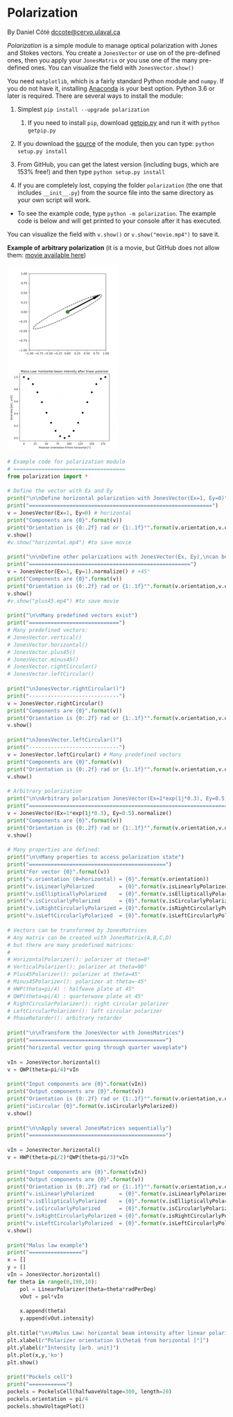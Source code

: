 # Polarization

By Daniel Côté dccote@cervo.ulaval.ca

*Polarization* is a simple module to manage optical polarization with Jones and Stokes vectors. You create a `JonesVector` or use on of the pre-defined ones, then you apply your  `JonesMatrix` or you use one of the many pre-defined ones. You can visualize the field with `JonesVector.show()`

You need `matplotlib`, which is a fairly standard Python module and `numpy`. If you do not have it, installing [Anaconda](https://www.anaconda.com/download/) is your best option. Python 3.6 or later is required. There are several ways to install the module:

1. Simplest `pip install --upgrade polarization`

   1. If you need to install `pip`, download [getpip.py](https://bootstrap.pypa.io/get-pip.py) and run it with `python getpip.py`

2. If you download the [source](https://github.com/DCC-Lab/Polarization/) of the module, then you can type: `python setup.py install`

3. From GitHub, you can get the latest version (including bugs, which are 153% free!) and then type `python setup.py install`

4. If you are completely lost, copying the folder `polarization` (the one that includes `__init__.py`) from the source file into the same directory as your own script will work.

* To see the example code, type `python -m polarization`. The example code is below and will get printed to your console after it has executed.

You can visualize the field with  `v.show()` or `v.show("movie.mp4")` to save it.

**Example of arbitrary polarization** (it is a movie, but GitHub does not allow them: [movie available here](README.assets/arbitrary.mp4)) 

<img src="README.assets/arbitrary.png" alt="image-20210217084547641" style="zoom: 25%;" />

 

<img src="README.assets/image-20210217093640475.png" alt="image-20210217093640475" style="zoom: 25%;" />

```python
# Example code for polarization module
# ====================================
from polarization import *

# Define the vector with Ex and Ey
print("\n\nDefine horizontal polarization with JonesVector(Ex=1, Ey=0)")
print("===========================================================")
v = JonesVector(Ex=1, Ey=0) # horizontal
print("Components are {0}".format(v))
print("Orientation is {0:.2f} rad or {1:.1f}°".format(v.orientation,v.orientation*degPerRad))
v.show()
#v.show("horizontal.mp4") #to save movie

print("\n\nDefine other polarizations with JonesVector(Ex, Ey),\ncan be normalized with .normalize()")
print("====================================================")
v = JonesVector(Ex=1, Ey=1).normalize() # +45°
print("Components are {0}".format(v))
print("Orientation is {0:.2f} rad or {1:.1f}°".format(v.orientation,v.orientation*degPerRad))
v.show()
#v.show("plus45.mp4") #to save movie

print("\n\nMany predefined vectors exist")
print("=============================")
# Many predefined vectors:
# JonesVector.vertical()
# JonesVector.horizontal()
# JonesVector.plus45()
# JonesVector.minus45()
# JonesVector.rightCircular()
# JonesVector.leftCircular()

print("\nJonesVector.rightCircular()")
print("-----------------------------")
v = JonesVector.rightCircular() 
print("Components are {0}".format(v))
print("Orientation is {0:.2f} rad or {1:.1f}°".format(v.orientation,v.orientation*degPerRad))
v.show()

print("\nJonesVector.leftCircular()")
print("-----------------------------")
v = JonesVector.leftCircular() # Many predefined vectors
print("Components are {0}".format(v))
print("Orientation is {0:.2f} rad or {1:.1f}°".format(v.orientation,v.orientation*degPerRad))
v.show()

# Arbitrary polarization
print("\n\nArbitrary polarization JonesVector(Ex=1*exp(1j*0.3), Ey=0.5).normalize()")
print("========================================================================")
v = JonesVector(Ex=1*exp(1j*0.3), Ey=0.5).normalize()
print("Components are {0}".format(v))
print("Orientation is {0:.2f} rad or {1:.1f}°".format(v.orientation,v.orientation*degPerRad))
v.show()

# Many properties are defined:
print("\n\nMany properties to access polarization state")
print("============================================")
print("For vector {0}".format(v))
print("v.orientation (0=horizontal) = {0}".format(v.orientation))
print("v.isLinearlyPolarized        = {0}".format(v.isLinearlyPolarized))
print("v.isEllipticallyPolarized    = {0}".format(v.isEllipticallyPolarized))
print("v.isCircularlyPolarized      = {0}".format(v.isCircularlyPolarized))
print("v.isRightCircularlyPolarized = {0}".format(v.isRightCircularlyPolarized))
print("v.isLeftCircularlyPolarized  = {0}".format(v.isLeftCircularlyPolarized))

# Vectors can be transformed by JonesMatrices
# Any matrix can be created with JonesMatrix(A,B,C,D)
# but there are many predefined matrices:
#
# HorizontalPolarizer(): polarizer at theta=0°
# VerticalPolarizer(): polarizer at theta=90° 
# Plus45Polarizer(): polarizer at theta=45°
# Minus45Polarizer(): polarizer at theta=-45°
# HWP(theta=pi/4) : halfwave plate at 45°
# QWP(theta=pi/4) : quarterwave plate at 45° 
# RightCircularPolarizer(): right circular polarizer
# LeftCircularPolarizer(): left circular polarizer
# PhaseRetarder(): arbitrary retarder

print("\n\nTransform the JonesVector with JonesMatrices")
print("============================================")
print("horizontal vector going through quarter waveplate")

vIn = JonesVector.horizontal()
v = QWP(theta=pi/4)*vIn

print("Input components are {0}".format(vIn))
print("Output components are {0}".format(v))
print("Orientation is {0:.2f} rad or {1:.1f}°".format(v.orientation,v.orientation*degPerRad))
print("isCircular {0}".format(v.isCircularlyPolarized))
v.show()

print("\n\nApply several JonesMatrices sequentially")
print("============================================")

vIn = JonesVector.horizontal()
v = HWP(theta=pi/2)*QWP(theta=pi/3)*vIn

print("Input components are {0}".format(vIn))
print("Output components are {0}".format(v))
print("Orientation is {0:.2f} rad or {1:.1f}°".format(v.orientation,v.orientation*degPerRad))
print("v.isLinearlyPolarized        = {0}".format(v.isLinearlyPolarized))
print("v.isEllipticallyPolarized    = {0}".format(v.isEllipticallyPolarized))
print("v.isCircularlyPolarized      = {0}".format(v.isCircularlyPolarized))
print("v.isRightCircularlyPolarized = {0}".format(v.isRightCircularlyPolarized))
print("v.isLeftCircularlyPolarized  = {0}".format(v.isLeftCircularlyPolarized))
v.show()

print("Malus law example")
print("=================")
x = []
y = []
vIn = JonesVector.horizontal()
for theta in range(0,190,10):
    pol = LinearPolarizer(theta=theta*radPerDeg)
    vOut = pol*vIn

    x.append(theta)
    y.append(vOut.intensity)

plt.title("\n\nMalus Law: horizontal beam intensity after linear polarizer")
plt.xlabel(r"Polarizer orientation $\theta$ from horizontal [°]")
plt.ylabel(r"Intensity [arb. unit]")
plt.plot(x,y,'ko')
plt.show()

print("Pockels cell")
print("============")
pockels = PockelsCell(halfwaveVoltage=300, length=20)
pockels.orientation = pi/4
pockels.showVoltagePlot()
```


